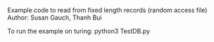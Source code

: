Example code to read from fixed length records (random access file)
Author:  Susan Gauch, Thanh Bui

To run the example on turing:
python3 TestDB.py
